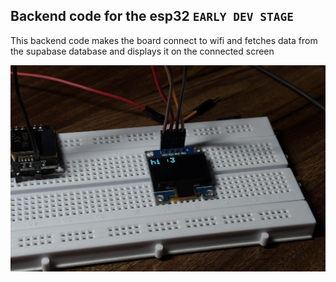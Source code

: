 ## Backend code for the esp32 `EARLY DEV STAGE`
This backend code makes the board connect to wifi and fetches data from the supabase database and displays it on the connected screen

![1](https://github.com/heartpost/backend/blob/main/lib/IMG_6989.jpg)
